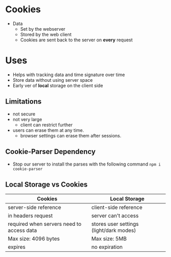 # Cookies
- Data
    - Set by the webserver
    - Stored by the web client
    - Cookies are sent back to the server on **every** request 

# Uses
- Helps with tracking data and time signature over time
- Store data without using server space
- Early ver of **local** storage on the client side

## Limitations
- not secure
- not very large
  - client can restrict further
- users can erase them at any time.
  - browser settings can erase them after sessions.

## Cookie-Parser Dependency
- Stop our server to install the parses with the following command
```npm i cookie-parser```

## Local Storage vs Cookies

| Cookies | Local Storage |
| --- | --- |
| server-side reference | client-side reference |
| in headers request | server can't access |
| required when servers need to access data | stores user settings (light/dark modes) |
| Max size: 4096 bytes | Max size: 5MB |
| expires | no expiration |